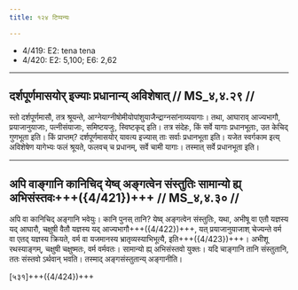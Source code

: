 ```yaml
---
title: १२४ टिप्पन्यः

---
```

- 4/419: E2: tena tena
- 4/420: E2: 5,100; E6: 2,62

____________________________________________

## दर्शपूर्णमासयोर् इज्याः प्रधानान्य् अविशेषात् // MS_४,४.२९ //

स्तो दर्शपूर्णमासौ, तत्र श्रूयन्ते, आग्नेयाग्नीषोमीयोपांशुयाजैन्द्राग्नसांनाय्ययागाः। तथा, आघाराव् आज्यभागौ, प्रयाजानुयाजाः, पत्नीसंयाजाः, समिष्टयजुः, स्विष्टकृद् इति। तत्र संदेहः, किं सर्वे यागाः प्रधानभूताः, उत केचिद् गुणभूता इति। किं प्राप्तम्? दर्शपूर्णमासयोर् यावत्य इज्यास् ताः सर्वाः प्रधानभूता इति। यजेत स्वर्गकाम इत्य् अविशेषेण यागेभ्यः फलं श्रूयते, फलवच् च प्रधानम्, सर्वे चामी यागाः। तस्मात् सर्वे प्रधानभूता इति।


____________________________________________


## अपि वाङ्गानि कानिचिद् येष्व् अङ्गत्वेन संस्तुतिः सामान्यो ह्य् अभिसंस्तवः+++({4/421})+++ // MS_४,४.३० //

अपि वा कानिचिद् अङ्गानि भवेयुः। कानि पुनस् तानि? येष्व् अङ्गत्वेन संस्तुतिः, यथा, अभीषू वा एतौ यज्ञस्य यद् आघारौ, चक्षुषी वैतौ यज्ञस्य यद् आज्यभागौ+++({4/422})+++, यत् प्रयाजानुयाजाश् चेज्यन्ते वर्म वा एतद् यज्ञस्य क्रियते, वर्म वा यजमानस्य भ्रातृव्यस्याभिभूत्यै, इति+++({4/423})+++। अभीशू रथस्याङ्गम्, चक्षुषी चक्षुष्मतः, वर्म वर्मवतः। सामान्यो ह्य् अभिसंस्तवो युक्तः। यदि चाङ्गानि तानि संस्तुतानि, ततः संस्तवो ऽर्थवान् भवति। तस्माद् अङ्गसंस्तुतान्य् अङ्गानीति।

[५३१]+++({4/424})+++
